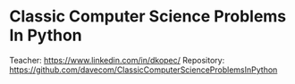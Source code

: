 # Classic Computer Science Problems In Python

Teacher: https://www.linkedin.com/in/dkopec/ 
Repository: https://github.com/davecom/ClassicComputerScienceProblemsInPython
